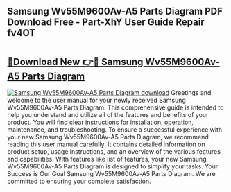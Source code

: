 ## Samsung Wv55M9600Av-A5 Parts Diagram PDF Download Free - Part-XhY User Guide Repair fv4OT

# <h2><a href="http://dfon5nq.blite.top/?on=Samsung+Wv55M9600Av-A5+Parts+Diagram">🔗Download New 👉🔴 Samsung Wv55M9600Av-A5 Parts Diagram</a></h2>

[![Samsung Wv55M9600Av-A5 Parts Diagram download](https://i.imgur.com/lujVjoI.png)](http://dfon5nq.blite.top/?on=Samsung+Wv55M9600Av-A5+Parts+Diagram)
Greetings and welcome to the user manual for your newly received Samsung Wv55M9600Av-A5 Parts Diagram. This comprehensive guide is intended to help you understand and utilize all of the features and benefits of your product. You will find clear instructions for installation, operation, maintenance, and troubleshooting. To ensure a successful experience with your new Samsung Wv55M9600Av-A5 Parts Diagram, we recommend reading this user manual carefully. It contains detailed information on product setup, usage instructions, and an overview of the various features and capabilities. With features like list of features, your new Samsung Wv55M9600Av-A5 Parts Diagram is designed to simplify your tasks. Your Success is Our Goal Samsung Wv55M9600Av-A5 Parts Diagram. We are committed to ensuring your complete satisfaction.
